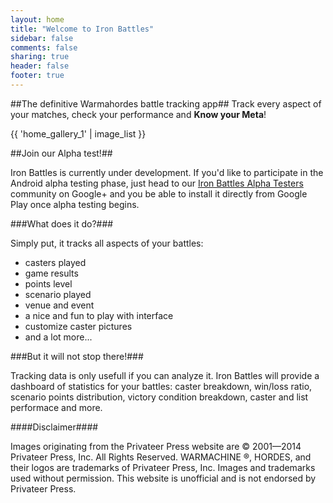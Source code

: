 ```yaml
---
layout: home
title: "Welcome to Iron Battles"
sidebar: false
comments: false
sharing: true
header: false
footer: true
---
```

<script type="text/javascript" src="https://apis.google.com/js/plusone.js"></script>

##The definitive Warmahordes battle tracking app##
Track every aspect of your matches, check your performance and **Know your Meta**!

{{ 'home_gallery_1' | image_list }}

##Join our Alpha test!##

Iron Battles is currently under development. If you'd like to participate in the Android alpha testing phase, just head to our [Iron Battles Alpha Testers](https://plus.google.com/u/1/communities/103103676301107091838) community on Google+ and you be able to install it directly from Google Play once alpha testing begins.

<div class="g-community" data-href="https://plus.google.com/communities/103103676301107091838"></div>

<p></p>
###What does it do?###

Simply put, it tracks all aspects of your battles: 

   *   casters played 
   *   game results
   *   points level
   *   scenario played
   *   venue and event
   *   a nice and fun to play with interface
   *   customize caster pictures
   *   and a lot more...

###But it will not stop there!###

Tracking data is only usefull if you can analyze it. Iron Battles will provide a dashboard of statistics for your battles: caster breakdown, win/loss ratio, scenario points distribution, victory condition breakdown, caster and list performace and more.

####Disclaimer####

Images originating from the Privateer Press website are © 2001—2014 Privateer Press, Inc. All Rights Reserved. WARMACHINE ®, HORDES, and their logos are trademarks of Privateer Press, Inc. Images and trademarks used without permission. This website is unofficial and is not endorsed by Privateer Press.